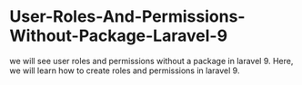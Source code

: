 # User-Roles-And-Permissions-Without-Package-Laravel-9
 we will see user roles and permissions without a package in laravel 9. Here, we will learn how to create roles and permissions in laravel 9.
